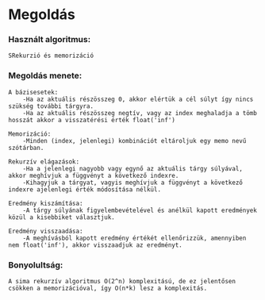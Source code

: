 # Megoldás


### Használt algoritmus:
    SRekurzió és memorizáció
    

### Megoldás menete:
    A bázisesetek:
        -Ha az aktuális részösszeg 0, akkor elértük a cél súlyt így nincs szükség további tárgyra. 
        -Ha az aktuális részösszeg negtív, vagy az index meghaladja a tömb hosszát akkor a visszatérési érték float('inf')

    Memorizáció:
        -Minden (index, jelenlegi) kombinációt eltároljuk egy memo nevű szótárban.

    Rekurzív elágazások:
        -Ha a jelenlegi nagyobb vagy egynő az aktuális tárgy súlyával, akkor meghívjuk a függvényt a következő indexre.
        -Kihagyjuk a tárgyat, vagyis meghívjuk a függvényt a következő indexre ajelenlegi érték módosítása nélkül.

    Eredmény kiszámítása:
        -A tárgy súlyának figyelembevételével és anélkül kapott eredmények közül a kisebbiket választjuk.

    Eredmény visszaadása:
        -A meghívásból kapott eredmény értékét ellenőrizzük, amennyiben nem float('inf'), akkor visszaadjuk az eredményt.


### Bonyolultság:
    A sima rekurzív algoritmus O(2^n) komplexitású, de ez jelentősen csökken a memorizációval, így O(n*k) lesz a komplexitás.